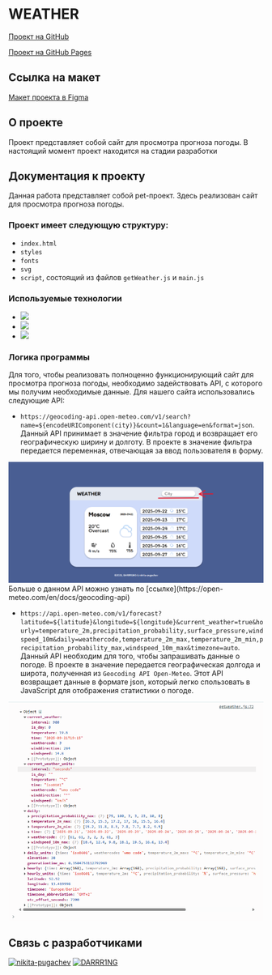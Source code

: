# WEATHER
[Проект на GitHub](https://github.com/nikita-pugachev/weather.git)

[Проект на GitHub Pages](https://nikita-pugachev.github.io/weather/)

## Ссылка на макет
[Макет проекта в Figma](https://www.figma.com/design/2Np86yN60iuCjdAAFQu3jA/%D0%A1%D0%B0%D0%B9%D1%82-%D0%BF%D0%BE%D0%B3%D0%BE%D0%B4%D1%8B?node-id=0-1&t=xdnlI7clFslejW3i-1)

## О проекте
Проект представляет собой сайт для просмотра прогноза погоды. В настоящий момент проект находится на стадии разработки

## Документация к проекту
Данная работа представляет собой pet-проект. Здесь реализован сайт для просмотра прогноза погоды.

### Проект имеет следующую структуру:
* ```index.html```
* ```styles```
* ```fonts```
* ```svg```
* ```script```, состоящий из файлов ```getWeather.js``` и ```main.js```

### Используемые технологии
* <img src="https://images.icon-icons.com/2107/PNG/512/file_type_html_icon_130541.png" height="30">
* <img src="https://images.icon-icons.com/2107/PNG/512/file_type_css_icon_130661.png" height="30">
* <img src="https://images.icon-icons.com/2108/PNG/512/javascript_icon_130900.png" height="30">

### Логика программы
Для того, чтобы реализовать полноценно функционирующий сайт для просмотра прогноза погоды, необходимо задействовать API, с которого мы получим необходимые данные. Для нашего сайта использовались следующие API:

* ```https://geocoding-api.open-meteo.com/v1/search?name=${encodeURIComponent(city)}&count=1&language=en&format=json```. Данный API принимает в значение фильтра город и возвращает его географическую ширину и долготу. В проекте в значение фильтра передается переменная, отвечающая за ввод пользователя в форму.

<div align="center">
    <img src="./images/documentation_1.png">
</div>
Больше о данном API можно узнать по [ссылке](https://open-meteo.com/en/docs/geocoding-api)

* ```https://api.open-meteo.com/v1/forecast?latitude=${latitude}&longitude=${longitude}&current_weather=true&hourly=temperature_2m,precipitation_probability,surface_pressure,windspeed_10m&daily=weathercode,temperature_2m_max,temperature_2m_min,precipitation_probability_max,windspeed_10m_max&timezone=auto```. Данный API необходим для того, чтобы запрашивать данные о погоде. В проекте в значение передается географическая долгода и широта, полученная из ```Geocoding API Open-Meteo```. Этот API возвращает данные в формате json, который легко спользовать в JavaScript для отображения статистики о погоде.

<div align="center">
    <img src="./images/documentation_2.png">
</div>


## Связь с разработчиками
[![nikita-pugachev](https://img.shields.io/badge/-Telegram-2CA5E0?style=for-the-badge&logo=telegram&logoColor=white)](https://t.me/RUSSS1NG)
[![DARRR1NG](https://img.shields.io/badge/-Telegram-2CA5E0?style=for-the-badge&logo=telegram&logoColor=white)](https://t.me/DashaPeachas)